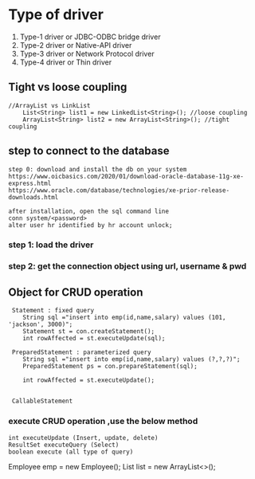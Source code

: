 # Type of driver
1. Type-1 driver or JDBC-ODBC bridge driver
2. Type-2 driver or Native-API driver
3. Type-3 driver or Network Protocol driver
4. Type-4 driver or Thin driver


## Tight vs loose coupling
	//ArrayList vs LinkList
		List<String> list1 = new LinkedList<String>(); //loose coupling
		ArrayList<String> list2 = new ArrayList<String>(); //tight coupling
		
## step to connect to the database
	step 0: download and install the db on your system
	https://www.oicbasics.com/2020/01/download-oracle-database-11g-xe-express.html
	https://www.oracle.com/database/technologies/xe-prior-release-downloads.html
  
	after installation, open the sql command line
	conn system/<password>
	alter user hr identified by hr account unlock;
  
### step 1: load the driver
### step 2: get the connection object using url, username & pwd
  
  
 
 
## Object for CRUD operation
	 Statement : fixed query
	 	String sql ="insert into emp(id,name,salary) values (101, 'jackson', 3000)";
	 	Statement st = con.createStatement();
	 	int rowAffected = st.executeUpdate(sql);
	 	
	 PreparedStatement : parameterized query
	 	String sql ="insert into emp(id,name,salary) values (?,?,?)";
	 	PreparedStatement ps = con.prepareStatement(sql);
	 	
	 	int rowAffected = st.executeUpdate();
	 	
	 	
	 CallableStatement
	 
### execute CRUD operation ,use the below method
	int executeUpdate (Insert, update, delete)
	ResultSet executeQuery (Select)
	boolean execute (all type of query)
	

 
 Employee emp = new Employee();
 List<Integer> list = new ArrayList<>();
 

	
  